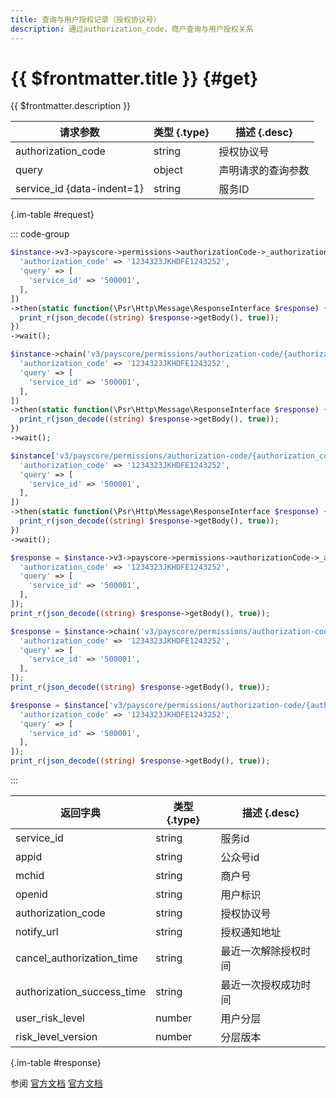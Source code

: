 ```yaml
---
title: 查询与用户授权记录（授权协议号）
description: 通过authorization_code，商户查询与用户授权关系
---
```


# {{ $frontmatter.title }} {#get}

{{ $frontmatter.description }}

| 请求参数 | 类型 {.type} | 描述 {.desc}
| --- | --- | ---
| authorization_code | string | 授权协议号
| query | object | 声明请求的查询参数
| service_id {data-indent=1} | string | 服务ID

{.im-table #request}

::: code-group

```php [异步纯链式]
$instance->v3->payscore->permissions->authorizationCode->_authorization_code_->getAsync([
  'authorization_code' => '1234323JKHDFE1243252',
  'query' => [
    'service_id' => '500001',
  ],
])
->then(static function(\Psr\Http\Message\ResponseInterface $response) {
  print_r(json_decode((string) $response->getBody(), true));
})
->wait();
```

```php [异步声明式]
$instance->chain('v3/payscore/permissions/authorization-code/{authorization_code}')->getAsync([
  'authorization_code' => '1234323JKHDFE1243252',
  'query' => [
    'service_id' => '500001',
  ],
])
->then(static function(\Psr\Http\Message\ResponseInterface $response) {
  print_r(json_decode((string) $response->getBody(), true));
})
->wait();
```

```php [异步属性式]
$instance['v3/payscore/permissions/authorization-code/{authorization_code}']->getAsync([
  'authorization_code' => '1234323JKHDFE1243252',
  'query' => [
    'service_id' => '500001',
  ],
])
->then(static function(\Psr\Http\Message\ResponseInterface $response) {
  print_r(json_decode((string) $response->getBody(), true));
})
->wait();
```

```php [同步纯链式]
$response = $instance->v3->payscore->permissions->authorizationCode->_authorization_code_->get([
  'authorization_code' => '1234323JKHDFE1243252',
  'query' => [
    'service_id' => '500001',
  ],
]);
print_r(json_decode((string) $response->getBody(), true));
```

```php [同步声明式]
$response = $instance->chain('v3/payscore/permissions/authorization-code/{authorization_code}')->get([
  'authorization_code' => '1234323JKHDFE1243252',
  'query' => [
    'service_id' => '500001',
  ],
]);
print_r(json_decode((string) $response->getBody(), true));
```

```php [同步属性式]
$response = $instance['v3/payscore/permissions/authorization-code/{authorization_code}']->get([
  'authorization_code' => '1234323JKHDFE1243252',
  'query' => [
    'service_id' => '500001',
  ],
]);
print_r(json_decode((string) $response->getBody(), true));
```

:::

| 返回字典 | 类型 {.type} | 描述 {.desc}
| --- | --- | ---
| service_id | string | 服务id
| appid | string | 公众号id
| mchid | string | 商户号
| openid | string | 用户标识
| authorization_code | string | 授权协议号
| notify_url | string | 授权通知地址
| cancel_authorization_time | string | 最近一次解除授权时间
| authorization_success_time | string | 最近一次授权成功时间
| user_risk_level | number | 用户分层
| risk_level_version | number | 分层版本

{.im-table #response}

参阅 [官方文档](https://pay.weixin.qq.com/wiki/doc/apiv3/wxpay/payscore/chapter9_3.shtml) [官方文档](https://pay.weixin.qq.com/docs/merchant/apis/weixin-pay-score/service-auth/get-permissions-by-authorization-code.html)
